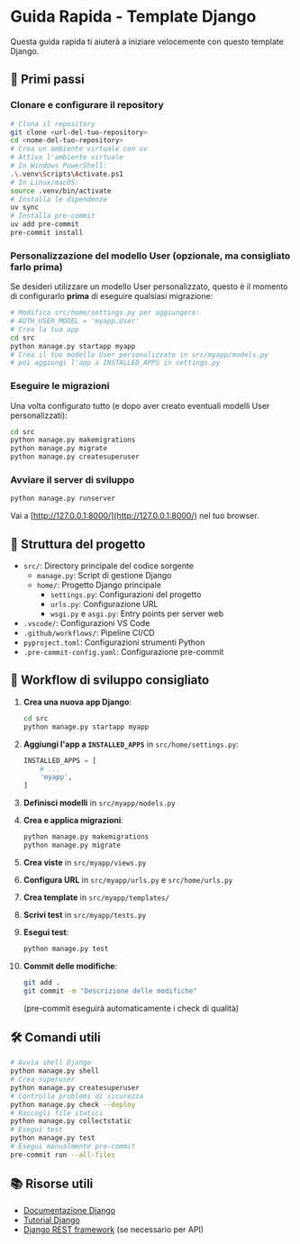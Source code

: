 # Guida Rapida - Template Django

Questa guida rapida ti aiuterà a iniziare velocemente con questo template Django.

## 🚀 Primi passi

### Clonare e configurare il repository

```bash
# Clona il repository
git clone <url-del-tuo-repository>
cd <nome-del-tuo-repository>
# Crea un ambiente virtuale con uv
# Attiva l'ambiente virtuale
# In Windows PowerShell:
.\.venv\Scripts\Activate.ps1
# In Linux/macOS:
source .venv/bin/activate
# Installa le dipendenze
uv sync
# Installa pre-commit
uv add pre-commit
pre-commit install
```

### Personalizzazione del modello User (opzionale, ma consigliato farlo prima)

Se desideri utilizzare un modello User personalizzato, questo è il momento di configurarlo **prima**
di eseguire qualsiasi migrazione:

```bash
# Modifica src/home/settings.py per aggiungere:
# AUTH_USER_MODEL = 'myapp.User'
# Crea la tua app
cd src
python manage.py startapp myapp
# Crea il tuo modello User personalizzato in src/myapp/models.py
# poi aggiungi l'app a INSTALLED_APPS in settings.py
```

### Eseguire le migrazioni

Una volta configurato tutto (e dopo aver creato eventuali modelli User personalizzati):

```bash
cd src
python manage.py makemigrations
python manage.py migrate
python manage.py createsuperuser
```

### Avviare il server di sviluppo

```bash
python manage.py runserver
```

Vai a [http://127.0.0.1:8000/](http://127.0.0.1:8000/) nel tuo browser.

## 📁 Struttura del progetto

- `src/`: Directory principale del codice sorgente
  - `manage.py`: Script di gestione Django
  - `home/`: Progetto Django principale
    - `settings.py`: Configurazioni del progetto
    - `urls.py`: Configurazione URL
    - `wsgi.py` e `asgi.py`: Entry points per server web
- `.vscode/`: Configurazioni VS Code
- `.github/workflows/`: Pipeline CI/CD
- `pyproject.toml`: Configurazioni strumenti Python
- `.pre-commit-config.yaml`: Configurazione pre-commit

## 🔄 Workflow di sviluppo consigliato

1. **Crea una nuova app Django**:

   ```bash
   cd src
   python manage.py startapp myapp
   ```

2. **Aggiungi l'app a `INSTALLED_APPS`** in `src/home/settings.py`:

   ```python
   INSTALLED_APPS = [
       # ...
       'myapp',
   ]
   ```

3. **Definisci modelli** in `src/myapp/models.py`
4. **Crea e applica migrazioni**:

   ```bash
   python manage.py makemigrations
   python manage.py migrate
   ```

5. **Crea viste** in `src/myapp/views.py`
6. **Configura URL** in `src/myapp/urls.py` e `src/home/urls.py`
7. **Crea template** in `src/myapp/templates/`
8. **Scrivi test** in `src/myapp/tests.py`
9. **Esegui test**:

   ```bash
   python manage.py test
   ```

10. **Commit delle modifiche**:

    ```bash
    git add .
    git commit -m "Descrizione delle modifiche"
    ```

    (pre-commit eseguirà automaticamente i check di qualità)

## 🛠️ Comandi utili

```bash
# Avvia shell Django
python manage.py shell
# Crea superuser
python manage.py createsuperuser
# Controlla problemi di sicurezza
python manage.py check --deploy
# Raccogli file statici
python manage.py collectstatic
# Esegui test
python manage.py test
# Esegui manualmente pre-commit
pre-commit run --all-files
```

## 📚 Risorse utili

- [Documentazione Django](https://docs.djangoproject.com/)
- [Tutorial Django](https://docs.djangoproject.com/en/5.2/intro/tutorial01/)
- [Django REST framework](https://www.django-rest-framework.org/) (se necessario per API)
